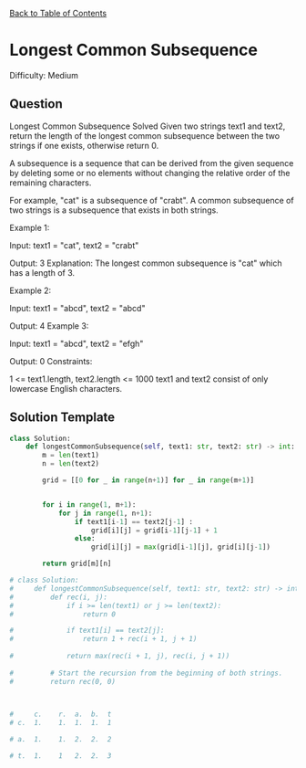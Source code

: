 [Back to Table of Contents](../../README.md)

# Longest Common Subsequence
Difficulty: Medium

## Question
Longest Common Subsequence
Solved 
Given two strings text1 and text2, return the length of the longest common subsequence between the two strings if one exists, otherwise return 0.

A subsequence is a sequence that can be derived from the given sequence by deleting some or no elements without changing the relative order of the remaining characters.

For example, "cat" is a subsequence of "crabt".
A common subsequence of two strings is a subsequence that exists in both strings.

Example 1:

Input: text1 = "cat", text2 = "crabt" 

Output: 3 
Explanation: The longest common subsequence is "cat" which has a length of 3.

Example 2:

Input: text1 = "abcd", text2 = "abcd"

Output: 4
Example 3:

Input: text1 = "abcd", text2 = "efgh"

Output: 0
Constraints:

1 <= text1.length, text2.length <= 1000
text1 and text2 consist of only lowercase English characters.

## Solution Template
```python
class Solution:
    def longestCommonSubsequence(self, text1: str, text2: str) -> int:
        m = len(text1)
        n = len(text2)

        grid = [[0 for _ in range(n+1)] for _ in range(m+1)]


        for i in range(1, m+1):
            for j in range(1, n+1):
                if text1[i-1] == text2[j-1] :
                    grid[i][j] = grid[i-1][j-1] + 1
                else:
                    grid[i][j] = max(grid[i-1][j], grid[i][j-1])

        return grid[m][n]

# class Solution:
#     def longestCommonSubsequence(self, text1: str, text2: str) -> int:
#         def rec(i, j):
#             if i >= len(text1) or j >= len(text2):
#                 return 0

#             if text1[i] == text2[j]:
#                 return 1 + rec(i + 1, j + 1)
            
#             return max(rec(i + 1, j), rec(i, j + 1))
        
#         # Start the recursion from the beginning of both strings.
#         return rec(0, 0)

   

#     c.    r.  a.  b.  t
# c.  1.    1.  1.  1.  1

# a.  1.    1.  2.  2.  2

# t.  1.    1   2.  2.  3
```
